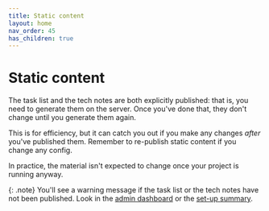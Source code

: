 ```yaml
---
title: Static content
layout: home
nav_order: 45
has_children: true
---
```



# Static content

The task list and the tech notes are both explicitly published: that is, you
need to generate them on the server. Once you've done that, they don't change
until you generate them again.

This is for efficiency, but it can catch you out if you make any changes
_after_ you've published them. Remember to re-publish static content if you
change any config.

In practice, the material isn't expected to change once your project is running
anyway.

{: .note}
You'll see a warning message if the task list or the tech notes have not been
published. Look in the
[admin dashboard](../running/dashboard)
or the [set-up summary](../running/setup-sumary).
